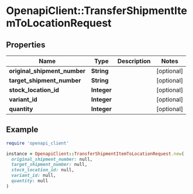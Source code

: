 # OpenapiClient::TransferShipmentItemToLocationRequest

## Properties

| Name | Type | Description | Notes |
| ---- | ---- | ----------- | ----- |
| **original_shipment_number** | **String** |  | [optional] |
| **target_shipment_number** | **String** |  | [optional] |
| **stock_location_id** | **Integer** |  | [optional] |
| **variant_id** | **Integer** |  | [optional] |
| **quantity** | **Integer** |  | [optional] |

## Example

```ruby
require 'openapi_client'

instance = OpenapiClient::TransferShipmentItemToLocationRequest.new(
  original_shipment_number: null,
  target_shipment_number: null,
  stock_location_id: null,
  variant_id: null,
  quantity: null
)
```


